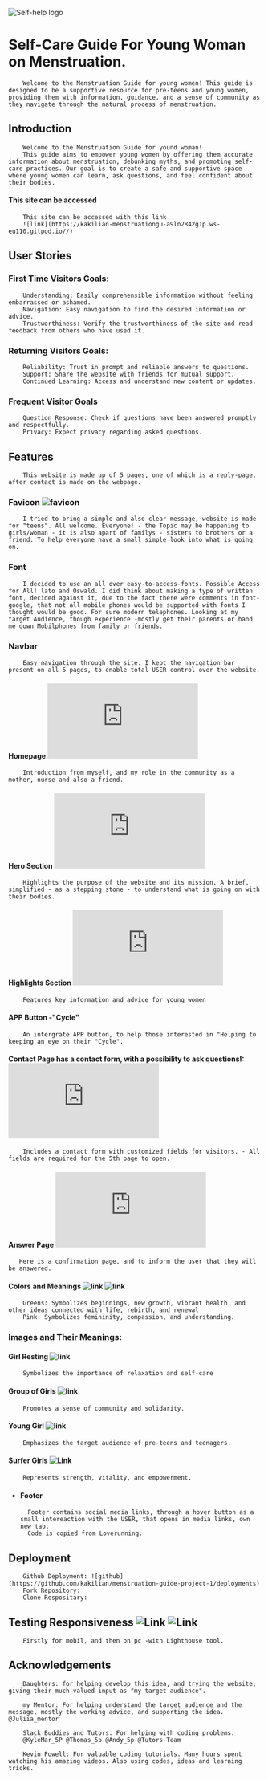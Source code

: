 ![Self-help logo](assets/favicon/android-chrome-512x512.png)


# Self-Care Guide For Young Woman on Menstruation.

        Welcome to the Menstruation Guide for young women! This guide is designed to be a supportive resource for pre-teens and young women, providing them with information, guidance, and a sense of community as they navigate through the natural process of menstruation.


## Introduction

        Welcome to the Menstruation Guide for yound woman!
        This guide aims to empower young women by offering them accurate information about menstruation, debunking myths, and promoting self-care practices. Our goal is to create a safe and supportive space where young women can learn, ask questions, and feel confident about their bodies.

#### This site can be accessed

        This site can be accessed with this link 
        ![link](https://kakilian-menstruationgu-a9ln2842g1p.ws-eu110.gitpod.io//)

## User Stories

### First Time Visitors Goals:

        Understanding: Easily comprehensible information without feeling embarrassed or ashamed.
        Navigation: Easy navigation to find the desired information or advice.
        Trustworthiness: Verify the trustworthiness of the site and read feedback from others who have used it.


### Returning Visitors Goals:

        Reliability: Trust in prompt and reliable answers to questions.
        Support: Share the website with friends for mutual support.
        Continued Learning: Access and understand new content or updates.

### Frequent Visitor Goals

        Question Response: Check if questions have been answered promptly and respectfully.
        Privacy: Expect privacy regarding asked questions.

## Features
        This website is made up of 5 pages, one of which is a reply-page, after contact is made on the webpage.

### Favicon ![favicon](assets/favicon/android-chrome-192x192.png)
        I tried to bring a simple and also clear message, website is made for "teens". All welcome. Everyone! - the Topic may be happening to girls/woman - it is also apart of familys - sisters to brothers or a friend. To help everyone have a small simple look into what is going on.

### Font 
        I decided to use an all over easy-to-access-fonts. Possible Access for All! lato and Oswald. I did think about making a type of written font, decided against it, due to the fact there were comments in font-google, that not all mobile phones would be supported with fonts I thought would be good. For sure modern telephones. Looking at my target Audience, though experience -mostly get their parents or hand me down Mobilphones from family or friends.
### Navbar
        Easy navigation through the site. I kept the navigation bar present on all 5 pages, to enable total USER control over the website. 

#### Homepage ![home](https://github.com/kakilian/menstruationgu-a9ln2842g1p.ws-eu110.gitpod.io/index.html)
        Introduction from myself, and my role in the community as a mother, nurse and also a friend.

#### Hero Section ![hero section](https://github.com/kakilian/menstruationgu-a9ln2842g1p.ws-eu110.gitpod.io/home.html)
        Highlights the purpose of the website and its mission. A brief, simplified - as a stepping stone - to understand what is going on with their bodies.

#### Highlights Section ![gallery](https://github.com/kakilian/menstruationgu-a9ln2842g1p.ws-eu110.gitpod.io/gallery.html)
        Features key information and advice for young women

#### APP Button -"Cycle" 
        An intergrate APP button, to help those interested in "Helping to keeping an eye on their "Cycle".

#### Contact Page has a contact form, with a possibility to ask questions!: ![contact](https://github.com/kakilian/menstruationgu-a9ln2842g1p.ws-eu110.gitpod.io/contact.html)
        Includes a contact form with customized fields for visitors. - All fields are required for the 5th page to open.

#### Answer Page ![answer](https://github.com/kakilian/menstruationgu-a9ln2842g1p.ws-eu110.gitpod.io/answer.html)
       Here is a confirmation page, and to inform the user that they will be answered.

#### Colors and Meanings ![link](assets/image/testing-for-project/color-pink.jpg) ![link](assets/image/testing-for-project/greenie-color.jpg)
        Greens: Symbolizes beginnings, new growth, vibrant health, and other ideas connected with life, rebirth, and renewal
        Pink: Symbolizes femininity, compassion, and understanding.


### Images and Their Meanings:

#### Girl Resting ![link](assets/image/girl-resting.jpg)
        Symbolizes the importance of relaxation and self-care       
        
#### Group of Girls ![link](assets/image/girls-group.jpg)
        Promotes a sense of community and solidarity.

#### Young Girl ![link](assets/image/young-girl.jpg)
        Emphasizes the target audience of pre-teens and teenagers.

#### Surfer Girls ![Link](assets/image/surfer-girls.jpg)
        Represents strength, vitality, and empowerment.

+ #### Footer 
        Footer contains social media links, through a hover button as a small intereaction with the USER, that opens in media links, own new tab.
        Code is copied from Loverunning.

## Deployment 
        Github Deployment: ![github](https://github.com/kakilian/menstruation-guide-project-1/deployments)
        Fork Repository:
        Clone Respositary:

## Testing Responsiveness       ![Link](assets/image/testing-for-project/performance-handy.jpg)       ![Link](assets/image/testing-for-project/performance-pc.jpg)
        Firstly for mobil, and then on pc -with Lighthouse tool.         




## Acknowledgements

        Daughters: for helping develop this idea, and trying the website, giving their much-valued input as "my target audience".

        my Mentor: For helping understand the target audience and the message, mostly the working advice, and supporting the idea. @Juliia_mentor
        
        Slack Buddies and Tutors: For helping with coding problems.
        @KyleMar_5P @Thomas_5p @Andy_5p @Tutors-Team

        Kevin Powell: For valuable coding tutorials. Many hours spent watching his amazing videos. Also using codes, ideas and learning tricks.






